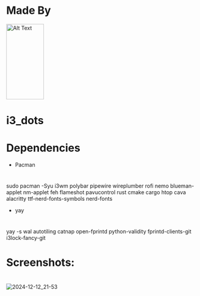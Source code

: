 # Made By <br>
<img src="https://ztn-network.pl/logo-small.png" alt="Alt Text" width="100" height="200">

       

# i3_dots


# Dependencies
- Pacman
#
sudo pacman -Syu i3wm polybar pipewire wireplumber rofi nemo blueman-applet nm-applet feh flameshot pavucontrol rust cmake cargo htop cava alacritty ttf-nerd-fonts-symbols nerd-fonts
- yay
#
yay -s wal autotiling catnap open-fprintd python-validity fprintd-clients-git i3lock-fancy-git

# Screenshots:
#

![2024-12-12_21-53](https://github.com/user-attachments/assets/987df2de-6f1b-46bd-92c3-1ff018e7f53e)

